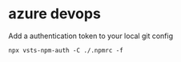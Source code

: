 # azure devops
Add a authentication token to your local git config

```cli
npx vsts-npm-auth -C ./.npmrc -f
```